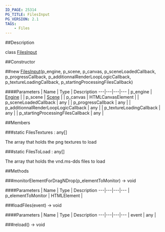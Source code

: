 ```yaml
---
ID_PAGE: 25314
PG_TITLE: FilesInput
PG_VERSION: 2.1
TAGS:
    - Files
---
```

##Description

class [FilesInput](/classes/2.2/FilesInput)



##Constructor

##new [FilesInput](/classes/2.2/FilesInput)(p_engine, p_scene, p_canvas, p_sceneLoadedCallback, p_progressCallback, p_additionnalRenderLoopLogicCallback, p_textureLoadingCallback, p_startingProcessingFilesCallback)



####Parameters
 | Name | Type | Description
---|---|---|---
 | p_engine | [Engine](/classes/2.2/Engine) | 
 | p_scene | [Scene](/classes/2.2/Scene) | 
 | p_canvas | HTMLCanvasElement | 
 | p_sceneLoadedCallback | any | 
 | p_progressCallback | any | 
 | p_additionnalRenderLoopLogicCallback | any | 
 | p_textureLoadingCallback | any | 
 | p_startingProcessingFilesCallback | any | 

##Members

###static FilesTextures : any[]

The array that holds the png textures to load

###static FilesToLoad : any[]

The array that holds the vnd.ms-dds files to load

##Methods

###monitorElementForDragNDrop(p_elementToMonitor) &rarr; void



####Parameters
 | Name | Type | Description
---|---|---|---
 | p_elementToMonitor | HTMLElement | 

###loadFiles(event) &rarr; void



####Parameters
 | Name | Type | Description
---|---|---|---
 | event | any | 

###reload() &rarr; void


